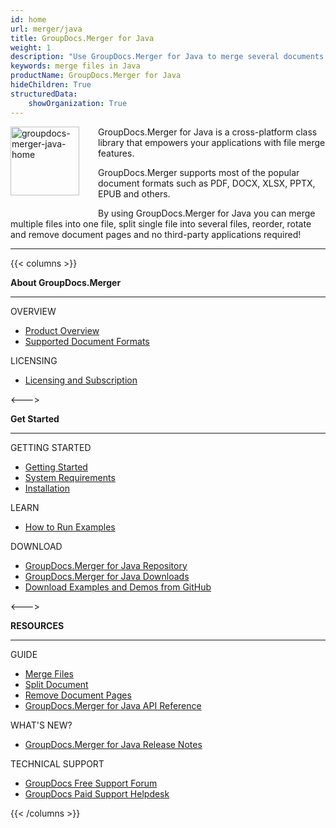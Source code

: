 ```yaml
---
id: home
url: merger/java
title: GroupDocs.Merger for Java
weight: 1
description: "Use GroupDocs.Merger for Java to merge several documents into one, split single document to multiple and organize documents in different ways."
keywords: merge files in Java
productName: GroupDocs.Merger for Java
hideChildren: True
structuredData:
    showOrganization: True
---
```

<img src="/merger/java/images/home.png" alt="groupdocs-merger-java-home" align="left" style="width:110px; margin: 0 30px 30px 0"/>

GroupDocs.Merger for Java is a cross-platform class library that empowers your applications with file merge features.

GroupDocs.Merger supports most of the popular document formats such as PDF, DOCX, XLSX, PPTX, EPUB and others.

By using GroupDocs.Merger for Java you can merge multiple files into one file, split single file into several files, reorder, rotate and remove document pages  and no third-party applications required!

------
{{< columns >}}
<p><b>About GroupDocs.Merger</b></p>
<hr><p>OVERVIEW</p></hr>
<ul>
	<li><a href='{{< ref "product-overview" >}}'>Product Overview</a></li>
	<li><a href='{{< ref "merger/java/getting-started/supported-document-formats.md" >}}'>Supported Document Formats</a></li>
</ul>
<p>LICENSING</p>
<ul>
	<li><a href='{{< ref "merger/java/getting-started/licensing-and-subscription.md" >}}'>Licensing and Subscription</a></li>
</ul>
<--->
<p><b>Get Started</b></p>
<hr><p>GETTING STARTED</p></hr>
<ul>
	<li><a href='{{< ref "merger/java/getting-started" >}}'>Getting Started</a></li>
	<li><a href='{{< ref "merger/java/getting-started/system-requirements.md" >}}'>System Requirements</a></li>
	<li><a href='{{< ref "merger/java/getting-started/installation.md" >}}'>Installation</a></li>
</ul>
<p>LEARN</p>
<ul>
	<li><a href='{{< ref "merger/java/getting-started/how-to-run-examples.md" >}}'>How to Run Examples</a></li>
</ul>
<p>DOWNLOAD</p>
<ul>
	<li><a href="https://repository.groupdocs.com/webapp/#/artifacts/browse/tree/General/repo/com/groupdocs/groupdocs-merger">GroupDocs.Merger for Java Repository</a></li>
	</li><li><a href="https://downloads.groupdocs.com/merger/java">GroupDocs.Merger for Java Downloads</a></li>
	<li><a href="https://github.com/groupdocs-merger/GroupDocs.Merger-for-Java">Download Examples and Demos from GitHub</a></li>
</ul>
<--->
<p><b>RESOURCES</b></p>
	<hr><p>GUIDE</p></hr>
	<ul>
		<li><a href='{{< ref "merger/java/developer-guide/merge" >}}'>Merge Files</a></li>
		<li><a href='{{< ref "merger/java/developer-guide/single-document-operations/split-document.md" >}}'>Split Document</a></li>
		<li><a href='{{< ref "merger/java/developer-guide/single-document-operations/remove-pages.md" >}}'>Remove Document Pages</a></li>
		<li><a href="https://reference.groupdocs.com/merger/java">GroupDocs.Merger for Java API Reference</a></li>
	</ul>
	<p>WHAT'S NEW?</p>
	<ul>
		<li><a href='https://releases.groupdocs.com/merger/java/release-notes/'>GroupDocs.Merger for Java Release Notes</a></li>
	</ul>
	<p>TECHNICAL SUPPORT</p>
	<ul>
		<li><a href="https://forum.groupdocs.com/">GroupDocs Free Support Forum</a></li>
		<li><a href="https://helpdesk.groupdocs.com/">GroupDocs Paid Support Helpdesk</a></li>
	</ul>
{{< /columns >}}
